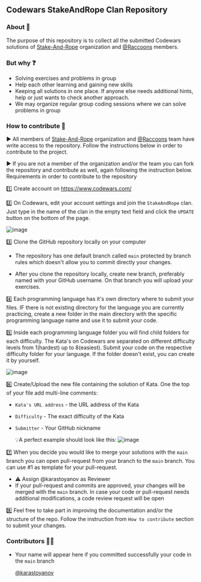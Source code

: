 ## Codewars StakeAndRope Clan Repository

### About 🔖
The purpose of this repository is to collect all the submitted Codewars solutions of [Stake-And-Rope](https://github.com/Stake-And-Rope) organization and [@Raccoons](https://github.com/orgs/Stake-And-Rope/teams/raccoons) members.

### But why ❓
* Solving exercises and problems in group
* Help each other learning and gaining new skills
* Keeping all solutions in one place. If anyone else needs additional hints, help or just wants to check another approach.
* We may organize regular group coding sessions where we can solve problems in group

### How to contribute 📖
▶️ All members of [Stake-And-Rope](https://github.com/Stake-And-Rope) organization and [@Raccoons](https://github.com/orgs/Stake-And-Rope/teams/raccoons) team have write access to the repository. Follow the instructions below in order to contribute to the project.

▶️ If you are not a member of the organization and/or the team you can fork the repository and contribute as well, again following the instruction below.
Requirements in order to contribute to the repository


:one: Create account on https://www.codewars.com/

:two: On Codewars, edit your account settings and join the `StakeAndRope` clan. Just type in the name of the clan in the empty text field and click the `UPDATE` button on the bottom of the page.

![image](https://github.com/Stake-And-Rope/codewars-clan/assets/86146020/1ba614cc-c3d3-406c-bf03-77c2f2debbb0)


:three: Clone the GitHub repository locally on your computer

* The repository has one default branch called `main` protected by branch rules which doesn't allow you to commit directly your changes.
 
* After you clone the repository locally, create new branch, preferably named with your GitHub username. On that branch you will upload your exercises.

:four: Each programming language has it's own directory where to submit your files. IF there is not existing directory for the language you are currently practicing, create a new folder in the main directory with the specific programming language name and use it to submit your code.

:five: Inside each programming language folder you will find child folders for each difficulty. The Kata's on Codewars are separated on different difficulty levels from 1(hardest) up to 8(easiest). Submit your code on the respective difficulty folder for your language. If the folder doesn't exist, you can create it by yourself.

![image](https://github.com/Stake-And-Rope/codewars-clan/assets/86146020/2cc73565-8d1d-4c0e-8b82-f701760dfc5c)


:six: Create/Upload the new file containing the solution of Kata. One the top of your file add multi-line comments:

* `Kata's URL address` - the URL address of the Kata
* `Difficulty` - The exact difficulty of the Kata
* `Submitter` - Your GitHub nickname

	💡A perfect example should look like this:
![image](https://github.com/Stake-And-Rope/codewars-clan/assets/86146020/91aa2e34-c0d6-4ddd-b47c-cbdbcaf2a48c)

7️⃣ When you decide you would like to merge your solutions with the `main` branch you can open pull-request from your branch to the `main` branch. You can use #1 as template for your pull-request.
* ⚠️ Assign @karastoyanov as Reviewer
* If your pull-request and commits are approved, your changes will be merged with the `main` branch. In case your code or pull-request needs additional modifications, a code review request will be open

:eight: Feel free to take part in improving the documentation and/or the structure of the repo. Follow the instruction from `How to contribute` section to submit your changes.

### Contributors 🧑‍🏭
* Your name will appear here if you committed successfully your code in the `main` branch
  
	[@karastoyanov](https://github.com/karastoyanov)

